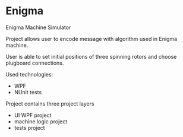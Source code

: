 # Enigma
Enigma Machine Simulator

Project allows user to encode message with algorithm used in Enigma machine.

User is able to set initial positions of three spinning rotors and choose plugboard connections.

Used technologies:

- WPF
- NUnit tests

Project contains three project layers

- UI WPF project
- machine logic project
- tests project
